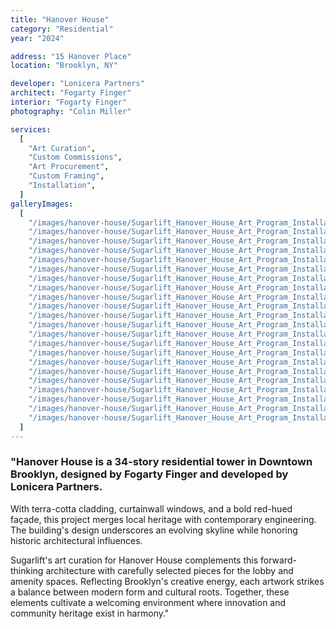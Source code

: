 ```yaml
---
title: "Hanover House"
category: "Residential"
year: "2024"

address: "15 Hanover Place"
location: "Brooklyn, NY"

developer: "Lonicera Partners"
architect: "Fogarty Finger"
interior: "Fogarty Finger"
photography: "Colin Miller"

services:
  [
    "Art Curation",
    "Custom Commissions",
    "Art Procurement",
    "Custom Framing",
    "Installation",
  ]
galleryImages:
  [
    "/images/hanover-house/Sugarlift_Hanover_House_Art_Program_Installation_Photos_Colin Miller_25.jpg",
    "/images/hanover-house/Sugarlift_Hanover_House_Art_Program_Installation_Photos_Colin Miller_26.jpg",
    "/images/hanover-house/Sugarlift_Hanover_House_Art_Program_Installation_Photos_Colin Miller_27.jpg",
    "/images/hanover-house/Sugarlift_Hanover_House_Art_Program_Installation_Photos_Colin Miller_29.jpg",
    "/images/hanover-house/Sugarlift_Hanover_House_Art_Program_Installation_Photos_Colin Miller_30.jpg",
    "/images/hanover-house/Sugarlift_Hanover_House_Art_Program_Installation_Photos_Colin Miller_31.jpg",
    "/images/hanover-house/Sugarlift_Hanover_House_Art_Program_Installation_Photos_Colin Miller_32.jpg",
    "/images/hanover-house/Sugarlift_Hanover_House_Art_Program_Installation_Photos_Colin Miller_34.jpg",
    "/images/hanover-house/Sugarlift_Hanover_House_Art_Program_Installation_Photos_Colin Miller_35.jpg",
    "/images/hanover-house/Sugarlift_Hanover_House_Art_Program_Installation_Photos_Colin Miller_36.jpg",
    "/images/hanover-house/Sugarlift_Hanover_House_Art_Program_Installation_Photos_Colin Miller_37.jpg",
    "/images/hanover-house/Sugarlift_Hanover_House_Art_Program_Installation_Photos_Colin Miller_38.jpg",
    "/images/hanover-house/Sugarlift_Hanover_House_Art_Program_Installation_Photos_Colin Miller_39.jpg",
    "/images/hanover-house/Sugarlift_Hanover_House_Art_Program_Installation_Photos_Colin Miller_40.jpg",
    "/images/hanover-house/Sugarlift_Hanover_House_Art_Program_Installation_Photos_Colin Miller_41.jpg",
    "/images/hanover-house/Sugarlift_Hanover_House_Art_Program_Installation_Photos_Colin Miller_42.jpg",
    "/images/hanover-house/Sugarlift_Hanover_House_Art_Program_Installation_Photos_Colin Miller_43.jpg",
    "/images/hanover-house/Sugarlift_Hanover_House_Art_Program_Installation_Photos_Colin Miller_44.jpg",
    "/images/hanover-house/Sugarlift_Hanover_House_Art_Program_Installation_Photos_Colin Miller_45.jpg",
    "/images/hanover-house/Sugarlift_Hanover_House_Art_Program_Installation_Photos_Colin Miller_46.jpg",
    "/images/hanover-house/Sugarlift_Hanover_House_Art_Program_Installation_Photos_Colin Miller_47.jpg",
    "/images/hanover-house/Sugarlift_Hanover_House_Art_Program_Installation_Photos_Colin Miller_48.jpg",
  ]
---
```


### "Hanover House is a 34-story residential tower in Downtown Brooklyn, designed by Fogarty Finger and developed by Lonicera Partners.

With terra-cotta cladding, curtainwall windows, and a bold red-hued façade, this project merges local heritage with contemporary engineering. The building's design underscores an evolving skyline while honoring historic architectural influences.

Sugarlift's art curation for Hanover House complements this forward-thinking architecture with carefully selected pieces for the lobby and amenity spaces. Reflecting Brooklyn's creative energy, each artwork strikes a balance between modern form and cultural roots. Together, these elements cultivate a welcoming environment where innovation and community heritage exist in harmony."
